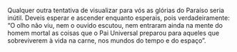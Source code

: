 ﻿Qualquer outra tentativa de visualizar para vós as glórias do Paraíso seria inútil. Deveis esperar e ascender enquanto esperais, pois verdadeiramente: “O olho não viu, nem o ouvido escutou, nem entraram ainda na mente do homem mortal as coisas que o Pai Universal preparou para aqueles que sobreviverem à vida na carne, nos mundos do tempo e do espaço”.